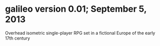 **galileo** version 0.01; September 5, 2013
=======================================

Overhead isometric single-player RPG set in a fictional Europe of the early
17th century
